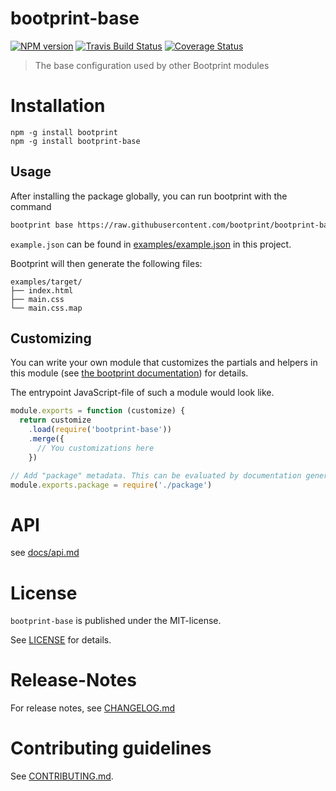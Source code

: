 # bootprint-base 

[![NPM version](https://img.shields.io/npm/v/bootprint-base.svg)](https://npmjs.com/package/bootprint-base)
[![Travis Build Status](https://travis-ci.org/bootprint/bootprint-base.svg?branch=master)](https://travis-ci.org/bootprint/bootprint-base)
[![Coverage Status](https://img.shields.io/codecov/bootprint/bootprint-base.svg)](https://codecov.io/github/bootprint/bootprint-base)

> The base configuration used by other Bootprint modules



# Installation

```
npm -g install bootprint
npm -g install bootprint-base
```

## Usage


After installing the package globally, you can run bootprint with the command

```bash
bootprint base https://raw.githubusercontent.com/bootprint/bootprint-base/v2.0.0-rc.4/examples/example.json target
```

`example.json` can be found in [examples/example.json](examples/example.json) in this project.

Bootprint will then generate the following files:

<pre><code>examples/target/
├── index.html
├── main.css
└── main.css.map
</code></pre> 


## Customizing

You can write your own module that customizes the partials and helpers in this module
(see [the bootprint documentation](https://github.com/bootprint/bootprint/blob/master/doc/modules.md)) for details.

The entrypoint JavaScript-file of such a module would look like.

```js
module.exports = function (customize) {
  return customize
    .load(require('bootprint-base'))
    .merge({
      // You customizations here
    })

// Add "package" metadata. This can be evaluated by documentation generators
module.exports.package = require('./package')
```

# API

see [docs/api.md](docs/api.md)


# License

`bootprint-base` is published under the MIT-license.

See [LICENSE](LICENSE) for details.


# Release-Notes
 
For release notes, see [CHANGELOG.md](CHANGELOG.md)
 
# Contributing guidelines

See [CONTRIBUTING.md](CONTRIBUTING.md).
